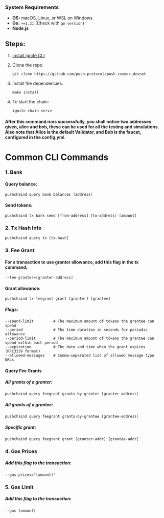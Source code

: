 ### **System Requirements**

- **OS:** macOS, Linux, or WSL on Windows  
- **Go:** `>=1.21` (Check with `go version`)  
- **Node.js**  

## Steps:

1. [Install Ignite CLI](https://docs.ignite.com/welcome/install)  
2. Clone the repo:  

    ```sh
    git clone https://github.com/push-protocol/push-cosmos-devnet
    ```
3. Install the dependencies:  

    ```sh
    make install
    ```
4. To start the chain:  

    ```sh
    ignite chain serve
    ```

#### After this command runs successfully, you shall notice two addresses given, alice and bob, these can be used for all the testing and simulations. Also note that Alice is the default Validator, and Bob is the faucet, configured in the config.yml. 

# Common CLI Commands

### **1. Bank**
#### **Query balance:**  

    
    pushchaind query bank balances [address]
    

#### **Send tokens:**  

    
    pushchaind tx bank send [from-address] [to-address] [amount]
    

### **2. Tx Hash Info**  

    
    pushchaind query tx [tx-hash]
   

### **3. Fee Grant**
#### **For a transaction to use granter allowance, add this flag in the tx command:**  

    
    --fee-granter=[granter-address]
    

#### **Grant allowance:**  

    
    pushchaind tx feegrant grant [granter] [grantee]
    

##### **Flags:**
    
    --spend-limit         # The maximum amount of tokens the grantee can spend
    --period              # The time duration in seconds for periodic allowance
    --period-limit        # The maximum amount of tokens the grantee can spend within each period
    --expiration          # The date and time when the grant expires (RFC3339 format)
    --allowed-messages    # Comma-separated list of allowed message type URLs
    

#### **Query Fee Grants**
##### **All grants of a granter:**
   
    pushchaind query feegrant grants-by-granter [granter-address]
    
##### **All grants of a grantee:**
    
    pushchaind query feegrant grants-by-grantee [grantee-address]
    
##### **Specific grant:**
   
    pushchaind query feegrant grant [granter-addr] [grantee-addr]
   

### **4. Gas Prices**
##### **Add this flag to the transaction:**
    --gas-prices="[amount]"
  

### **5. Gas Limit**
##### **Add this flag to the transaction:**
    --gas [amount]
   
